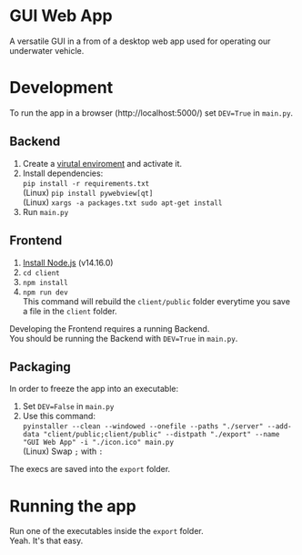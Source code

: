 # GUI Web App

A versatile GUI in a from of a desktop web app used for operating our underwater vehicle.


# Development

To run the app in a browser (http://localhost:5000/) set `DEV=True` in `main.py`.

## Backend

1. Create a [virutal enviroment](https://docs.python.org/3/tutorial/venv.html) and activate it.
3. Install dependencies:\
  `pip install -r requirements.txt`\
  (Linux) `pip install pywebview[qt]`\
  (Linux) `xargs -a packages.txt sudo apt-get install`
4. Run `main.py`


## Frontend

1. [Install Node.js](https://docs.npmjs.com/downloading-and-installing-node-js-and-npm) (v14.16.0)
2. `cd client`
3. `npm install`
4. `npm run dev`\
  This command will rebuild the `client/public` folder everytime you save a file in the `client` folder.

Developing the Frontend requires a running Backend.\
You should be running the Backend with `DEV=True` in `main.py`.


## Packaging

In order to freeze the app into an executable:
1. Set `DEV=False` in `main.py`
2. Use this command:\
`pyinstaller --clean --windowed --onefile --paths "./server" --add-data "client/public;client/public" --distpath "./export" --name "GUI Web App" -i "./icon.ico" main.py`\
(Linux) Swap `;` with `:`

The execs are saved into the `export` folder.


# Running the app

Run one of the executables inside the `export` folder.\
Yeah. It's that easy.
